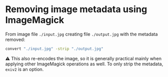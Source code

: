 # Removing image metadata using ImageMagick

From image file `./input.jpg` creating file `./output.jpg` with the metadata removed:

```sh
convert "./input.jpg" -strip "./output.jpg"
```

⚠️ This also re-encodes the image, so it is generally practical mainly when applying other ImageMagick operations as well. To only strip the metadata, `exiv2` is an option.

